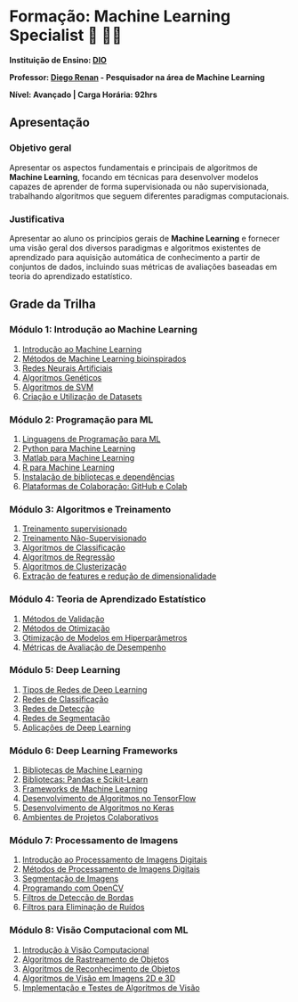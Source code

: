 # **Formação: Machine Learning Specialist** :robot: :woman_technologist:
**Instituição de Ensino: [DIO](https://www.dio.me/)**

**Professor: [Diego Renan](https://www.linkedin.com/in/diego-renan-bruno-48194484/)  - Pesquisador na área de Machine Learning**

**Nível: Avançado | Carga Horária: 92hrs**

## Apresentação

### Objetivo geral

Apresentar os aspectos fundamentais e principais de algoritmos de **Machine Learning**, focando em técnicas para desenvolver modelos capazes de aprender de forma supervisionada ou não supervisionada, trabalhando algoritmos que seguem diferentes paradigmas computacionais.

### Justificativa

Apresentar ao aluno os princípios gerais de **Machine Learning** e fornecer uma visão geral dos diversos paradigmas e algoritmos existentes de aprendizado para aquisição automática de conhecimento a partir de conjuntos de dados, incluindo suas métricas de avaliações baseadas em teoria do aprendizado estatístico.

## Grade da Trilha

### Módulo 1: Introdução ao Machine Learning

1. [Introdução ao Machine Learning]()
2. [Métodos de Machine Learning bioinspirados]()
3. [Redes Neurais Artificiais]()
4. [Algoritmos Genéticos]()
5. [Algoritmos de SVM]()
6. [Criação e Utilização de Datasets]()

### Módulo 2: Programação para ML

1. [Linguagens de Programação para ML]()
2. [Python para Machine Learning]()
3. [Matlab para Machine Learning]()
4. [R para Machine Learning]()
5. [Instalação de bibliotecas e dependências]()
6. [Plataformas de Colaboração: GitHub e Colab]()

### Módulo 3: Algoritmos e Treinamento

1. [Treinamento supervisionado]()
2. [Treinamento Não-Supervisionado]()
3. [Algoritmos de Classificação]()
4. [Algoritmos de Regressão]()
5. [Algoritmos de Clusterização]()
6. [Extração de features e redução de dimensionalidade]()

### Módulo 4: Teoria de Aprendizado Estatístico

1. [Métodos de Validação]()
2. [Métodos de Otimização]()
3. [Otimização de Modelos em Hiperparâmetros]()
4. [Métricas de Avaliação de Desempenho]()

### Módulo 5: Deep Learning

1. [Tipos de Redes de Deep Learning]()
2. [Redes de Classificação]()
3. [Redes de Detecção]()
4. [Redes de Segmentação]()
5. [Aplicações de Deep Learning]()

### Módulo 6: Deep Learning Frameworks

1. [Bibliotecas de Machine Learning]()
2. [Bibliotecas: Pandas e Scikit-Learn]()
3. [Frameworks de Machine Learning]()
4. [Desenvolvimento de Algoritmos no TensorFlow]()
5. [Desenvolvimento de Algoritmos no Keras]()
6. [Ambientes de Projetos Colaborativos]()

### Módulo 7: Processamento de Imagens

1. [Introdução ao Processamento de Imagens Digitais]()
2. [Métodos de Processamento de Imagens Digitais]()
3. [Segmentação de Imagens]()
4. [Programando com OpenCV]()
5. [Filtros de Detecção de Bordas]()
6. [Filtros para Eliminação de Ruídos]()

### Módulo 8: Visão Computacional com ML

1. [Introdução à Visão Computacional]()
2. [Algoritmos de Rastreamento de Objetos]()
3. [Algoritmos de Reconhecimento de Objetos]()
4. [Algoritmos de Visão em Imagens 2D e 3D]()
5. [Implementação e Testes de Algoritmos de Visão]()
